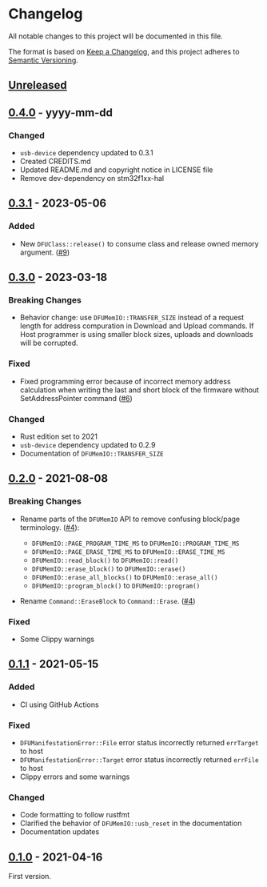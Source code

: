 # Changelog
All notable changes to this project will be documented in this file.

The format is based on [Keep a Changelog](https://keepachangelog.com/en/1.0.0/),
and this project adheres to [Semantic Versioning](https://semver.org/spec/v2.0.0.html).

## [Unreleased]

## [0.4.0] - yyyy-mm-dd

### Changed
- `usb-device` dependency updated to 0.3.1
- Created CREDITS.md
- Updated README.md and copyright notice in LICENSE file
- Remove dev-dependency on stm32f1xx-hal

## [0.3.1] - 2023-05-06

### Added
- New `DFUClass::release()` to consume class and release owned memory argument.
([#9](https://github.com/vitalyvb/usbd-dfu/pull/9))

## [0.3.0] - 2023-03-18

### Breaking Changes
- Behavior change: use `DFUMemIO::TRANSFER_SIZE` instead of a request length
for address compuration in Download and Upload commands. If Host programmer
is using smaller block sizes, uploads and downloads will be corrupted.

### Fixed
- Fixed programming error because of incorrect memory address calculation
when writing the last and short block of the firmware without SetAddressPointer
command ([#6](https://github.com/vitalyvb/usbd-dfu/pull/6))

### Changed
- Rust edition set to 2021
- `usb-device` dependency updated to 0.2.9
- Documentation of `DFUMemIO::TRANSFER_SIZE`

## [0.2.0] - 2021-08-08

### Breaking Changes
- Rename parts of the `DFUMemIO` API to remove confusing block/page terminology. ([#4](https://github.com/vitalyvb/usbd-dfu/pull/4)):
   - `DFUMemIO::PAGE_PROGRAM_TIME_MS` to `DFUMemIO::PROGRAM_TIME_MS`
   - `DFUMemIO::PAGE_ERASE_TIME_MS` to `DFUMemIO::ERASE_TIME_MS`
   - `DFUMemIO::read_block()` to `DFUMemIO::read()`
   - `DFUMemIO::erase_block()` to `DFUMemIO::erase()`
   - `DFUMemIO::erase_all_blocks()` to `DFUMemIO::erase_all()`
   - `DFUMemIO::program_block()` to `DFUMemIO::program()`

- Rename `Command::EraseBlock` to `Command::Erase`. ([#4](https://github.com/vitalyvb/usbd-dfu/pull/4))

### Fixed
- Some Clippy warnings

## [0.1.1] - 2021-05-15
### Added
- CI using GitHub Actions

### Fixed
- `DFUManifestationError::File` error status incorrectly returned `errTarget` to host
- `DFUManifestationError::Target` error status incorrectly returned `errFile` to host
- Clippy errors and some warnings

### Changed
- Code formatting to follow rustfmt
- Clarified the behavior of `DFUMemIO::usb_reset` in the documentation
- Documentation updates

## [0.1.0] - 2021-04-16

First version.

[Unreleased]: https://github.com/vitalyvb/usbd-dfu/compare/v0.4.0...HEAD
[0.4.0]: https://github.com/vitalyvb/usbd-dfu/compare/v0.3.1...v0.4.0
[0.3.1]: https://github.com/vitalyvb/usbd-dfu/compare/v0.3.0...v0.3.1
[0.3.0]: https://github.com/vitalyvb/usbd-dfu/compare/v0.2.0...v0.3.0
[0.2.0]: https://github.com/vitalyvb/usbd-dfu/compare/v0.1.1...v0.2.0
[0.1.1]: https://github.com/vitalyvb/usbd-dfu/compare/v0.1.0...v0.1.1
[0.1.0]: https://github.com/vitalyvb/usbd-dfu/releases/tag/v0.1.0
